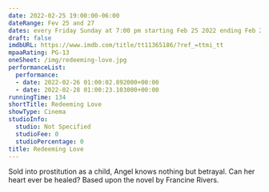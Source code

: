 ```yaml
---
date: 2022-02-25 19:00:00-06:00
dateRange: Fev 25 and 27
dates: every Friday Sunday at 7:00 pm starting Feb 25 2022 ending Feb 27 2022
draft: false
imdbURL: https://www.imdb.com/title/tt11365186/?ref_=ttmi_tt
mpaaRating: PG-13
oneSheet: /img/redeeming-love.jpg
performanceList:
  performance:
  - date: 2022-02-26 01:00:02.892000+00:00
  - date: 2022-02-28 01:00:23.103000+00:00
runningTime: 134
shortTitle: Redeeming Love
showType: Cinema
studioInfo:
  studio: Not Specified
  studioFee: 0
  studioPercentage: 0
title: Redeeming Love
---
```


Sold into prostitution as a child, Angel knows nothing but betrayal. Can her heart ever be healed? Based upon the novel by Francine Rivers.
